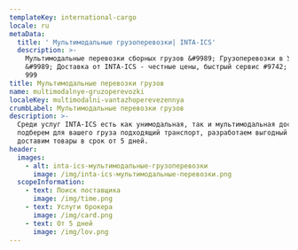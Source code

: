 ```yaml
---
templateKey: international-cargo
locale: ru
metaData:
  title: ' Мультимодальные грузоперевозки| INTA-ICS'
  description: >-
    Мультимодальные перевозки сборных грузов &#9989; Грузоперевозки в Украину
    &#9989; Доставка от INTA-ICS - честные цены, быстрый сервис #9742; 068 5555
    999
title: Мультимодальные перевозки грузов
name: multimodalnye-gruzoperevozki
localeKey: multimodalni-vantazhoperevezennya
crumbLabel: Мультимодальные перевозки грузов
description: >-
  Среди услуг INTA-ICS есть как унимодальная, так и мультимодальная доставка. Мы
  подберем для вашего груза подходящий транспорт, разработаем выгодный маршрут и
  доставим товары в срок от 5 дней.
header:
  images:
    - alt: inta-ics-мультимодальные-грузоперевозки
      image: /img/inta-ics-мультимодальные-перевозки.png
  scopeInformation:
    - text: Поиск поставщика
      image: /img/time.png
    - text: Услуги брокера
      image: /img/card.png
    - text: От 5 дней
      image: /img/lov.png
---
```

